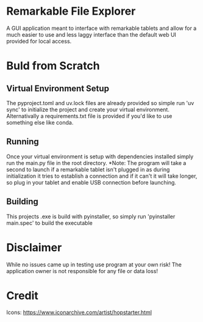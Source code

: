 # Remarkable File Explorer
A GUI application meant to interface with remarkable tablets and allow for a much easier to use and less laggy interface than the default web UI provided for local access.

# Buld from Scratch

## Virtual Environment Setup
The pyproject.toml and uv.lock files are already provided so simple run 'uv sync' to initialize the project and create your virtual environment. Alternativally a requirements.txt file is provided if you'd like to use something else like conda.

## Running
Once your virtual environment is setup with dependencies installed simply run the main.py file in the root directory. *Note: The program will take a second to launch if a remarkable tablet isn't plugged in as during initialization it tries to establish a connection and if it can't it will take longer, so plug in your tablet and enable USB connection before launching.

## Building
This projects .exe is build with pyinstaller, so simply run 'pyinstaller main.spec' to build the executable

# Disclaimer
While no issues came up in testing use program at your own risk! The application owner is not responsible for any file or data loss!

# Credit
Icons: https://www.iconarchive.com/artist/hopstarter.html
